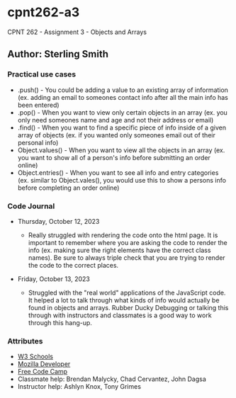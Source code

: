 # cpnt262-a3
CPNT 262 - Assignment 3 - Objects and Arrays

## Author: Sterling Smith

### Practical use cases
- .push() - You could be adding a value to an existing array of information (ex. adding an email to someones contact info after all the main info has been entered)
- .pop() - When you want to view only certain objects in an array (ex. you only need someones name and age and not their address or email)
- .find() - When you want to find a specific piece of info inside of a given array of objects (ex. if you wanted only someones email out of their personal info)
- Object.values() - When you want to view all the objects in an array (ex. you want to show all of a person's info before submitting an order online)
- Object.entries() - When you want to see all info and entry categories (ex. similar to Object.vales(), you would use this to show a persons info before completing an order online)

### Code Journal
- Thursday, October 12, 2023
    - Really struggled with rendering the code onto the html page. It is important to remember where you are asking the code to render the info (ex. making sure the right elements have the correct class names). Be sure to always triple check that you are trying to render the code to the correct places.

- Friday, October 13, 2023
    - Struggled with the "real world" applications of the JavaScript code. It helped a lot to talk through what kinds of info would actually be found in objects and arrays. Rubber Ducky Debugging or talking this through with instructors and classmates is a good way to work through this hang-up.

### Attributes
- [W3 Schools](https://www.w3schools.com/jsrEF/default.asp)
- [Mozilla Developer](https://developer.mozilla.org/en-US/)
- [Free Code Camp](https://www.freecodecamp.org/learn/javascript-algorithms-and-data-structures/)
- Classmate help: Brendan Malycky, Chad Cervantez, John Dagsa 
- Instructor help: Ashlyn Knox, Tony Grimes
